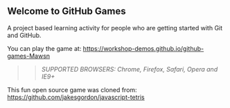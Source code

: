 ## Welcome to GitHub Games

A project based learning activity for people who are getting started with Git and GitHub.

You can play the game at: https://workshop-demos.github.io/github-games-Mawsn

>> _*SUPPORTED BROWSERS*: Chrome, Firefox, Safari, Opera and IE9+_

This fun open source game was cloned from: https://github.com/jakesgordon/javascript-tetris
